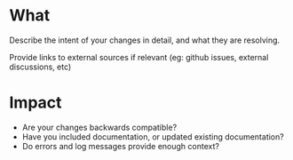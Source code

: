 <!--
Hey, thank you for opening a PR!

Please fill out the details below; they're there to help both you and the maintainers!
-->

# What

Describe the intent of your changes in detail, and what they are resolving. 

Provide links to external sources if relevant (eg: github issues, external discussions, etc)

# Impact

- Are your changes backwards compatible?
- Have you included documentation, or updated existing documentation?
- Do errors and log messages provide enough context?
